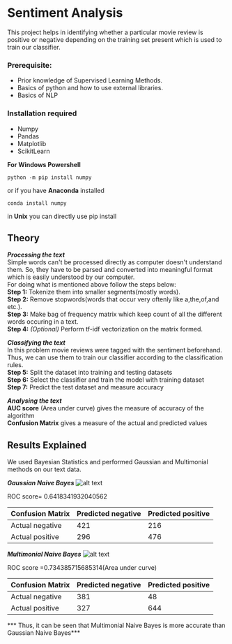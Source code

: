 # Sentiment Analysis

This project helps in identifying whether a particular movie review is positive or negative depending on the training set present which is used to train our classifier.

### Prerequisite:
* Prior knowledge of Supervised Learning Methods.
* Basics of python and how to use external libraries.
* Basics of NLP

### Installation required
* Numpy
* Pandas
* Matplotlib
* ScikitLearn

**For Windows Powershell**
```
python -m pip install numpy
```

or if you have **Anaconda** installed
```
conda install numpy
```

in **Unix** you can directly use pip install

## Theory 

***Processing the text*** <br/>
Simple words can't be processed directly as computer doesn't understand them. So, they have to be parsed and converted into meaningful format which is easily understood by our computer. <br/> 
For doing what is mentioned above follow the steps below: <br/>
**Step 1:** Tokenize them into smaller segments(mostly words). <br/>
**Step 2:** Remove stopwords(words that occur very oftenly like a,the,of,and etc.). <br/>
**Step 3:** Make bag of frequency matrix which keep count of all the different words occuring in a text. <br/>
**Step 4:** *(Optional)* Perform tf-idf vectorization on the matrix formed. <br/>

***Classifying the text*** <br/>
In this problem movie reviews were tagged with the sentiment beforehand. Thus, we can use them to train our classifier according to the classification rules.<br/>
**Step 5:** Split the dataset into training and testing datasets<br/>
**Step 6:** Select the classifier and train the model with training dataset<br/>
**Step 7:** Predict the test dataset and measure accuracy<br/>

***Analysing the text***<br/>
**AUC score** (Area under curve) gives the measure of accuracy of the algorithm<br/>
**Confusion Matrix** gives a measure of the actual and predicted values<br/>



## Results Explained ##
We used Bayesian Statistics and performed Gaussian and Multimonial methods on our text data. <br/>



***Gaussian Naive Bayes***
![alt text](https://github.com/RoronaRohit/sentiment-analysis/blob/master/gaussian_ROC_curve.png)

ROC score= 0.6418341932040562


**Confusion Matrix** | Predicted negative | Predicted positive
-------------------- | ------------------ | ------------------
Actual negative      |       421          |      216
Actual positive      |       296          |      476


***Multimonial Naive Bayes***
![alt text](https://github.com/RoronaRohit/sentiment-analysis/blob/master/multimonial_ROC_curve.png)

ROC score =0.734385715685314(Area under curve)


**Confusion Matrix** | Predicted negative | Predicted positive
-------------------- | ------------------ | ------------------
Actual negative      |       381          |      48
Actual positive      |       327          |      644


*** Thus, it can be seen that Multimonial Naive Bayes is more accurate than Gaussian Naive Bayes***







